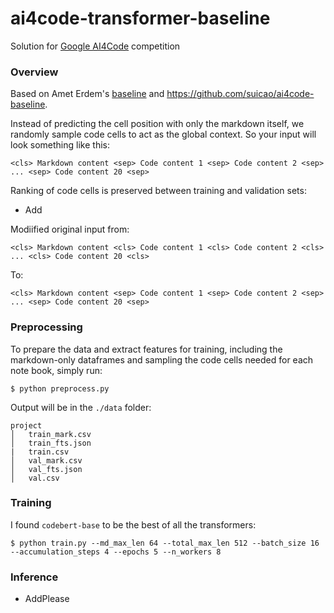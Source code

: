 # ai4code-transformer-baseline

Solution for [Google AI4Code](https://www.kaggle.com/competitions/AI4Code) competition

### Overview
Based on Amet Erdem's [baseline](https://www.kaggle.com/code/aerdem4/ai4code-pytorch-distilbert-baseline) and https://github.com/suicao/ai4code-baseline. 

Instead of predicting the cell position with only the markdown itself, we randomly sample code cells to act as the global context. So your input will look something like this:

```<cls> Markdown content <sep> Code content 1 <sep> Code content 2 <sep> ... <sep> Code content 20 <sep> ```

Ranking of code cells is preserved between training and validation sets:

- Add

Modiified original input from:

```<cls> Markdown content <cls> Code content 1 <cls> Code content 2 <cls> ... <cls> Code content 20 <cls> ```

To:

```<cls> Markdown content <sep> Code content 1 <sep> Code content 2 <sep> ... <sep> Code content 20 <sep> ```

### Preprocessing
To prepare the data and extract features for training, including the markdown-only dataframes and sampling the code cells needed for each note book, simply run:

```$ python preprocess.py```

Output will be in the ```./data``` folder:
```
project
│   train_mark.csv
│   train_fts.json   
|   train.csv
│   val_mark.csv
│   val_fts.json
│   val.csv
```

###  Training
I found ```codebert-base``` to be the best of all the transformers:

```$ python train.py --md_max_len 64 --total_max_len 512 --batch_size 16 --accumulation_steps 4 --epochs 5 --n_workers 8```

### Inference
- AddPlease
